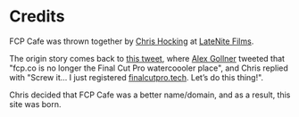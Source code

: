 # Credits

FCP Cafe was thrown together by [Chris Hocking](https://twitter.com/chrisatlatenite) at [LateNite Films](https://latenitefilms.com/technology/).

The origin story comes back to [this tweet](https://twitter.com/chrisatlatenite/status/1661729178826477569), where [Alex Gollner](https://twitter.com/Alex4D) tweeted that "fcp.co is no longer the Final Cut Pro watercoooler place", and Chris replied with "Screw it… I just registered [finalcutpro.tech](https://finalcutpro.tech). Let’s do this thing!".

Chris decided that FCP Cafe was a better name/domain, and as a result, this site was born.